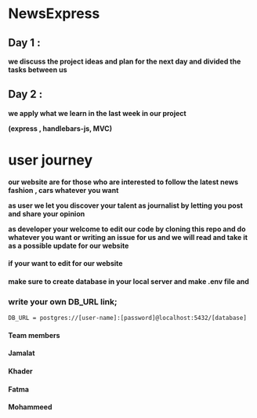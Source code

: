 # NewsExpress

## Day 1 :

__we discuss the project ideas 
and plan for the next day and divided the tasks between us__

## Day 2 :
__we apply what we learn in the last week in our project__

 __(express , handlebars-js, MVC)__


# user journey

__our website are for those who are interested to follow the latest news fashion , cars whatever you want__


__as user we let you discover your talent as journalist by letting you
post and share your opinion__



__as developer your welcome to edit our code 
by cloning this repo and do whatever you want 
or writing an issue for us and we will read and 
take it as a possible update for our website__


#### if your want to edit for our website 
#### make sure to create database in your local server and make .env file and 

### write your own DB_URL link;
```
DB_URL = postgres://[user-name]:[password]@localhost:5432/[database]
```
#### Team members
#### Jamalat
#### Khader
#### Fatma
#### Mohammeed